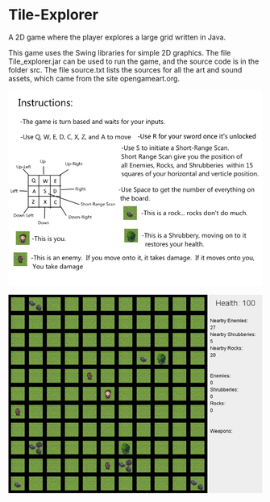 # Tile-Explorer
A 2D game where the player explores a large grid written in Java. 

This game uses the Swing libraries for simple 2D graphics. The file Tile_explorer.jar can be used to run the game, and the source code is in the folder src. The file source.txt lists the sources for all the art and sound assets, which came from the site opengameart.org.

![Instructions](https://github.com/seth-tinglof/Tile-Explorer/blob/master/Instructions.png)

![Screenshot](https://github.com/seth-tinglof/Tile-Explorer/blob/master/screen_cap.png)
